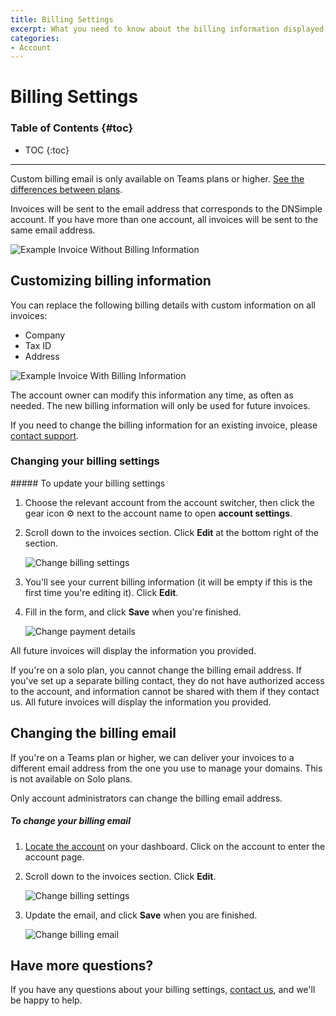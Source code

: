 ```yaml
---
title: Billing Settings
excerpt: What you need to know about the billing information displayed on every invoice.
categories:
- Account
---
```


# Billing Settings

### Table of Contents {#toc}

* TOC
{:toc}

---

Custom billing email is only available on Teams plans or higher. [See the differences between plans](/articles/dnsimple-plans/).

Invoices will be sent to the email address that corresponds to the DNSimple account. If you have more than one account, all invoices will be sent to the same email address.

![Example Invoice Without Billing Information](/files/account-billing-settings-invoice-1.png)


## Customizing billing information

You can replace the following billing details with custom information on all invoices:

- Company
- Tax ID
- Address

![Example Invoice With Billing Information](/files/account-billing-settings-invoice-2.png)

<info>
The account owner can modify this information any time, as often as needed. The new billing information will only be used for future invoices.
</info>

If you need to change the billing information for an existing invoice, please [contact support](https://dnsimple.com/contact).

### Changing your billing settings

<div class="section-steps" markdown="1">
##### To update your billing settings

1. Choose the relevant account from the account switcher, then click the gear icon ⚙️ next to the account name to open **account settings**.
1.  Scroll down to the invoices section. Click **Edit** at the bottom right of the section.

    ![Change billing settings](/files/account-billing-settings-link.png)

1.  You'll see your current billing information (it will be empty if this is the first time you're editing it). Click **Edit**.
1.  Fill in the form, and click **Save** when you're finished.

    ![Change payment details](/files/account-billing-settings-update.png)
</div>


All future invoices will display the information you provided.

<info>
If you're on a solo plan, you cannot change the billing email address. If you've set up a separate billing contact, they do not have authorized access to the account, and information cannot be shared with them if they contact us. All future invoices will display the information you provided.
</info>

## Changing the billing email

If you're on a Teams plan or higher, we can deliver your invoices to a different email address from the one you use to manage your domains. This is not available on Solo plans.

<info>
Only account administrators can change the billing email address.
</info>

<div class="section-steps" markdown="1">

##### To change your billing email

1.  [Locate the account](https://dnsimple.com/user) on your dashboard. Click on the account to enter the account page.
1.  Scroll down to the invoices section. Click **Edit**.

    ![Change billing settings](/files/account-billing-settings-link.png)

1.  Update the email, and click **Save** when you are finished.

    ![Change billing email](/files/account-edit-billing-email-update.png)

</div>

## Have more questions?

If you have any questions about your billing settings, [contact us](https://dnsimple.com/feedback), and we'll be happy to help.
